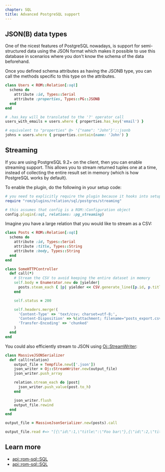 ```yaml
---
chapter: SQL
title: Advanced PostgreSQL support
---
```


## JSON(B) data types

One of the nicest features of PostgreSQL nowadays, is support for semi-structured data using the JSON format which makes it possible to use this database in scenarios where you don't know the schema of the data beforehand.

Once you defined schema attributes as having the JSONB type, you can call the methods specific to this type on the attributes.

```ruby
class Users < ROM::Relation[:sql]
  schema do
    attribute :id, Types::Serial
    attribute :properties, Types::PG::JSONB
  end
end

# .has_key will be translated to the '?' operator call
users_with_emails = users.where { properties.has_key('email') }

# equivalent to "properties" @> '{"name": "John"}'::jsonb
johns = users.where { properties.contain(name: 'John') }
```

## Streaming

If you are using PostgreSQL 9.2+ on the client, then you can enable streaming support. This allows you to stream returned tuples one at a time, instead of collecting the entire result set in memory (which is how PostgreSQL works by default).

To enable the plugin, do the following in your setup code:

```ruby
# you need to explicitly require the plugin because it hooks into setup process automatically
require "rom/plugins/relation/sql/postgres/streaming"

# this assumes that config is a ROM::Configuration object
config.plugin(:sql, relations: :pg_streaming)
```

Imagine you have a large relation that you would like to stream as a CSV:

```ruby
class Posts < ROM::Relation[:sql]
  schema do
    attribute :id, Types::Serial
    attribute :title, Types::String
    attribute :body, Types::String
  end
end

class SomeHTTPController
  def call(*)
    # Stream the CSV to avoid keeping the entire dataset in memory
    self.body = Enumerator.new do |yielder|
      posts.steam_each { |p| yielder << CSV.generate_line([p.id, p.title, p.body]) }
    end

    self.status = 200

    self.headers.merge!(
      'Content-Type' => 'text/csv; charset=utf-8;',
      'Content-Disposition' => %(attachment; filename="posts_export.csv"),
      'Transfer-Encoding' => 'chunked'
    )
  end
end
```

You could also efficiently stream to JSON using [Oj::StreamWriter](https://www.rubydoc.info/github/ohler55/oj/Oj/StreamWriter):

```ruby
class MassiveJSONSerializer
  def call(relation)
    output_file = Tempfile.new(['.json'])
    json_writer = Oj::StreamWriter.new(output_file)
    json_writer.push_array

    relation.stream_each do |post|
      json_writer.push_value(post.to_h)
    end

    json_writer.flush
    output_file.rewind
  end
end

output_file = MassiveJsonSerializer.new(posts).call

output_file.read #=> "[{\"id\":1,\"title\":\"Foo bar\"},{\"id\":2,\"title\":\"My post name\"}]"
```

## Learn more

* [api::rom-sql::SQL](Attribute)
* [api::rom-sql::SQL](Postgres/Types)
